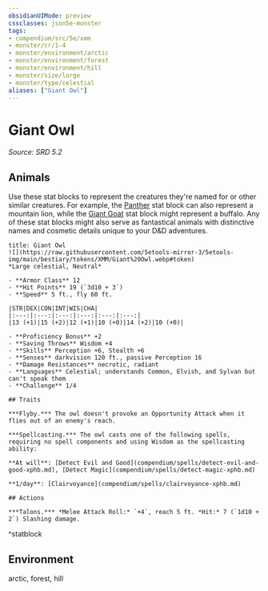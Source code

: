 ```yaml
---
obsidianUIMode: preview
cssclasses: json5e-monster
tags:
- compendium/src/5e/xmm
- monster/cr/1-4
- monster/environment/arctic
- monster/environment/forest
- monster/environment/hill
- monster/size/large
- monster/type/celestial
aliases: ["Giant Owl"]
---
```

# Giant Owl
*Source: SRD 5.2*  

## Animals

Use these stat blocks to represent the creatures they're named for or other similar creatures. For example, the [Panther](compendium/bestiary/beast/panther-xmm.md) stat block can also represent a mountain lion, while the [Giant Goat](compendium/bestiary/beast/giant-goat-xmm.md) stat block might represent a buffalo. Any of these stat blocks might also serve as fantastical animals with distinctive names and cosmetic details unique to your D&D adventures.

```ad-statblock
title: Giant Owl
![](https://raw.githubusercontent.com/5etools-mirror-3/5etools-img/main/bestiary/tokens/XMM/Giant%20Owl.webp#token)
*Large celestial, Neutral*

- **Armor Class** 12
- **Hit Points** 19 (`3d10 + 3`)
- **Speed** 5 ft., fly 60 ft.

|STR|DEX|CON|INT|WIS|CHA|
|:---:|:---:|:---:|:---:|:---:|:---:|
|13 (+1)|15 (+2)|12 (+1)|10 (+0)|14 (+2)|10 (+0)|

- **Proficiency Bonus** +2
- **Saving Throws** Wisdom +4
- **Skills** Perception +6, Stealth +6
- **Senses** darkvision 120 ft., passive Perception 16
- **Damage Resistances** necrotic, radiant
- **Languages** Celestial; understands Common, Elvish, and Sylvan but can't speak them
- **Challenge** 1/4

## Traits

***Flyby.*** The owl doesn't provoke an Opportunity Attack when it flies out of an enemy's reach.

***Spellcasting.*** The owl casts one of the following spells, requiring no spell components and using Wisdom as the spellcasting ability:

**At will**: [Detect Evil and Good](compendium/spells/detect-evil-and-good-xphb.md), [Detect Magic](compendium/spells/detect-magic-xphb.md)

**1/day**: [Clairvoyance](compendium/spells/clairvoyance-xphb.md)

## Actions

***Talons.*** *Melee Attack Roll:* `+4`, reach 5 ft. *Hit:* 7 (`1d10 + 2`) Slashing damage.
```
^statblock

## Environment

arctic, forest, hill